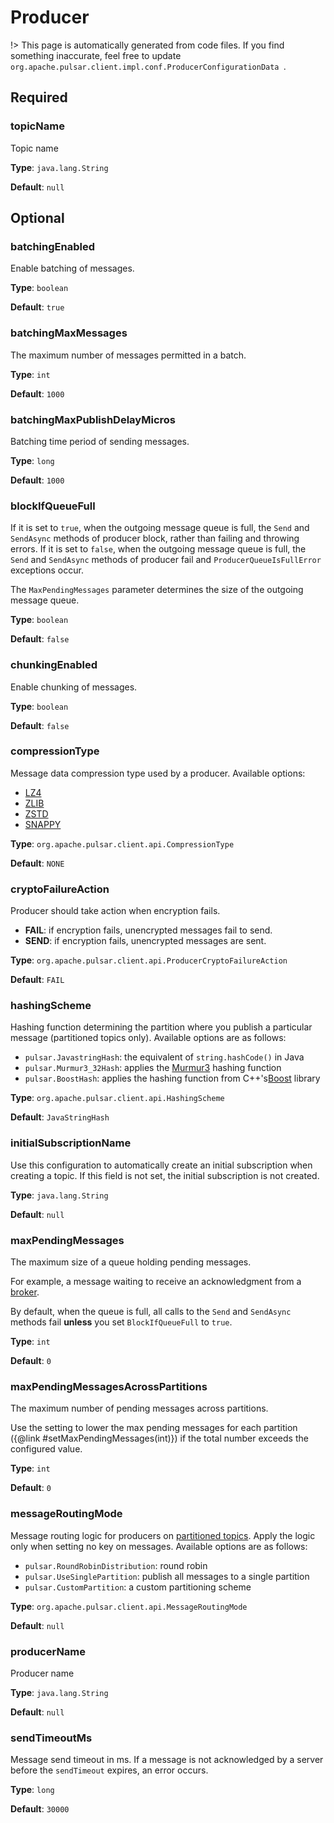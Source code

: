 # Producer

!> This page is automatically generated from code files.
If you find something inaccurate, feel free to update `org.apache.pulsar.client.impl.conf.ProducerConfigurationData
`.
## Required
### topicName
Topic name

**Type**: `java.lang.String`

**Default**: `null`

## Optional
### batchingEnabled
Enable batching of messages.

**Type**: `boolean`

**Default**: `true`

### batchingMaxMessages
The maximum number of messages permitted in a batch.

**Type**: `int`

**Default**: `1000`

### batchingMaxPublishDelayMicros
Batching time period of sending messages.

**Type**: `long`

**Default**: `1000`

### blockIfQueueFull
If it is set to `true`, when the outgoing message queue is full, the `Send` and `SendAsync` methods of producer block, rather than failing and throwing errors.
If it is set to `false`, when the outgoing message queue is full, the `Send` and `SendAsync` methods of producer fail and `ProducerQueueIsFullError` exceptions occur.

The `MaxPendingMessages` parameter determines the size of the outgoing message queue.

**Type**: `boolean`

**Default**: `false`

### chunkingEnabled
Enable chunking of messages.

**Type**: `boolean`

**Default**: `false`

### compressionType
Message data compression type used by a producer.
Available options:
* [LZ4](https://github.com/lz4/lz4)
* [ZLIB](https://zlib.net/)
* [ZSTD](https://facebook.github.io/zstd/)
* [SNAPPY](https://google.github.io/snappy/)

**Type**: `org.apache.pulsar.client.api.CompressionType`

**Default**: `NONE`

### cryptoFailureAction
Producer should take action when encryption fails.
* **FAIL**: if encryption fails, unencrypted messages fail to send.
* **SEND**: if encryption fails, unencrypted messages are sent.

**Type**: `org.apache.pulsar.client.api.ProducerCryptoFailureAction`

**Default**: `FAIL`

### hashingScheme
Hashing function determining the partition where you publish a particular message (partitioned topics only).
Available options are as follows:
* `pulsar.JavastringHash`: the equivalent of `string.hashCode()` in Java
* `pulsar.Murmur3_32Hash`: applies the [Murmur3](https://en.wikipedia.org/wiki/MurmurHash) hashing function
* `pulsar.BoostHash`: applies the hashing function from C++'s[Boost](https://www.boost.org/doc/libs/1_62_0/doc/html/hash.html) library

**Type**: `org.apache.pulsar.client.api.HashingScheme`

**Default**: `JavaStringHash`

### initialSubscriptionName
Use this configuration to automatically create an initial subscription when creating a topic. If this field is not set, the initial subscription is not created.

**Type**: `java.lang.String`

**Default**: `null`

### maxPendingMessages
The maximum size of a queue holding pending messages.

For example, a message waiting to receive an acknowledgment from a [broker](https://pulsar.apache.org/docs/reference-terminology#broker).

By default, when the queue is full, all calls to the `Send` and `SendAsync` methods fail **unless** you set `BlockIfQueueFull` to `true`.

**Type**: `int`

**Default**: `0`

### maxPendingMessagesAcrossPartitions
The maximum number of pending messages across partitions.

Use the setting to lower the max pending messages for each partition ({@link #setMaxPendingMessages(int)}) if the total number exceeds the configured value.

**Type**: `int`

**Default**: `0`

### messageRoutingMode
Message routing logic for producers on [partitioned topics](https://pulsar.apache.org/docs/concepts-architecture-overview#partitioned-topics).
Apply the logic only when setting no key on messages.
Available options are as follows:
* `pulsar.RoundRobinDistribution`: round robin
* `pulsar.UseSinglePartition`: publish all messages to a single partition
* `pulsar.CustomPartition`: a custom partitioning scheme

**Type**: `org.apache.pulsar.client.api.MessageRoutingMode`

**Default**: `null`

### producerName
Producer name

**Type**: `java.lang.String`

**Default**: `null`

### sendTimeoutMs
Message send timeout in ms.
If a message is not acknowledged by a server before the `sendTimeout` expires, an error occurs.

**Type**: `long`

**Default**: `30000`


